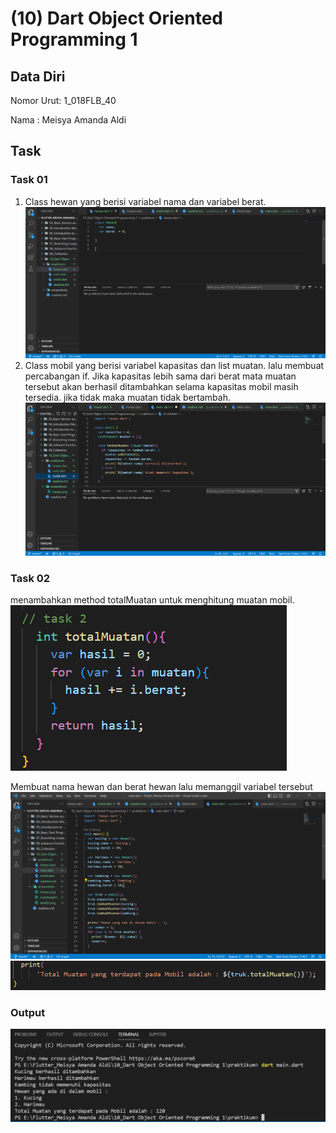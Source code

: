 # (10) Dart Object Oriented Programming 1
## Data Diri
Nomor Urut: 1_018FLB_40

Nama : Meisya Amanda Aldi

## Task
### Task 01
1. Class hewan yang berisi variabel nama dan variabel berat. 
![hewan](/10_Dart%20Object%20Oriented%20Programming%201/screenshots/hewan.png)
2. Class mobil yang berisi variabel kapasitas dan list muatan. lalu membuat percabangan if. Jika kapasitas  lebih sama dari berat mata muatan tersebut akan berhasil ditambahkan selama kapasitas mobil masih tersedia. jika tidak maka muatan tidak bertambah.
![mobil](/10_Dart%20Object%20Oriented%20Programming%201/screenshots/mobiltask01.png)
### Task 02
menambahkan method totalMuatan untuk menghitung muatan mobil.
![total](/10_Dart%20Object%20Oriented%20Programming%201/screenshots/task02.png)

Membuat nama hewan dan berat hewan lalu memanggil variabel tersebut
![main](/10_Dart%20Object%20Oriented%20Programming%201/screenshots/main.png)
![main2](/10_Dart%20Object%20Oriented%20Programming%201/screenshots/main2.dart.png)

### Output
![hasil](/10_Dart%20Object%20Oriented%20Programming%201/screenshots/hasil.png)
